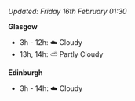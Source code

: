 *Updated: Friday 16th February 01:30*

**Glasgow**

* 3h - 12h: :cloud: Cloudy
* 13h, 14h: :partly_sunny: Partly Cloudy

**Edinburgh**

* 3h - 14h: :cloud: Cloudy
